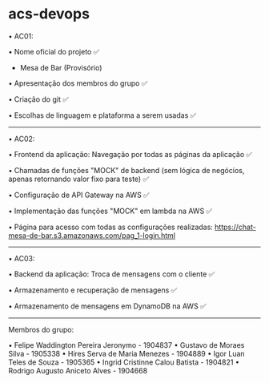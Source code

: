 # acs-devops

• AC01:

• Nome oficial do projeto ✅
  - Mesa de Bar (Provisório)
  
• Apresentação dos membros do grupo ✅
  
• Criação do git ✅ 
  
• Escolhas de linguagem e plataforma a serem usadas ✅

_______________________________________________________


• AC02:

• Frontend da aplicação: Navegação por todas as páginas da aplicação ✅
  
• Chamadas de funções "MOCK" de backend (sem lógica de negócios, 
     apenas retornando valor fixo para teste) ✅

• Configuração de API Gateway na AWS ✅
  
• Implementação das funções "MOCK" em lambda na AWS ✅

• Página para acesso com todas as configurações realizadas: https://chat-mesa-de-bar.s3.amazonaws.com/pag_1-login.html

_______________________________________________________

• AC03:

• Backend da aplicação: Troca de mensagens com o cliente ✅

• Armazenamento e recuperação de mensagens ✅

• Armazenamento de mensagens em DynamoDB na AWS ✅

_______________________________________________________

Membros do grupo:

• Felipe Waddington Pereira Jeronymo - 1904837
• Gustavo de Moraes Silva - 1905338
• Hires Serva de Maria Menezes - 1904889
• Igor Luan Teles de Souza - 1905365
• Ingrid Cristinne Calou Batista - 1904821
• Rodrigo Augusto Aniceto Alves - 1904668

